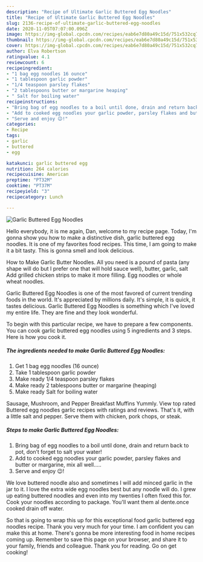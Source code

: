 ```yaml
---
description: "Recipe of Ultimate Garlic Buttered Egg Noodles"
title: "Recipe of Ultimate Garlic Buttered Egg Noodles"
slug: 2136-recipe-of-ultimate-garlic-buttered-egg-noodles
date: 2020-11-05T07:07:00.096Z
image: https://img-global.cpcdn.com/recipes/eab6e7d80a49c15d/751x532cq70/garlic-buttered-egg-noodles-recipe-main-photo.jpg
thumbnail: https://img-global.cpcdn.com/recipes/eab6e7d80a49c15d/751x532cq70/garlic-buttered-egg-noodles-recipe-main-photo.jpg
cover: https://img-global.cpcdn.com/recipes/eab6e7d80a49c15d/751x532cq70/garlic-buttered-egg-noodles-recipe-main-photo.jpg
author: Elva Robertson
ratingvalue: 4.1
reviewcount: 6
recipeingredient:
- "1 bag egg noodles 16 ounce"
- "1 tablespoon garlic powder"
- "1/4 teaspoon parsley flakes"
- "2 tablespoons butter or margarine heaping"
- " Salt for boiling water"
recipeinstructions:
- "Bring bag of egg noodles to a boil until done, drain and return back to pot, don’t forget to salt your water!"
- "Add to cooked egg noodles your garlic powder, parsley flakes and butter or margarine, mix all well....."
- "Serve and enjoy 😉!"
categories:
- Recipe
tags:
- garlic
- buttered
- egg

katakunci: garlic buttered egg 
nutrition: 264 calories
recipecuisine: American
preptime: "PT32M"
cooktime: "PT37M"
recipeyield: "3"
recipecategory: Lunch

---
```



![Garlic Buttered Egg Noodles](https://img-global.cpcdn.com/recipes/eab6e7d80a49c15d/751x532cq70/garlic-buttered-egg-noodles-recipe-main-photo.jpg)

Hello everybody, it is me again, Dan, welcome to my recipe page. Today, I'm gonna show you how to make a distinctive dish, garlic buttered egg noodles. It is one of my favorites food recipes. This time, I am going to make it a bit tasty. This is gonna smell and look delicious.

How to Make Garlic Butter Noodles. All you need is a pound of pasta (any shape will do but I prefer one that will hold sauce well), butter, garlic, salt Add grilled chicken strips to make it more filling. Egg noodles or whole wheat noodles.

Garlic Buttered Egg Noodles is one of the most favored of current trending foods in the world. It's appreciated by millions daily. It's simple, it is quick, it tastes delicious. Garlic Buttered Egg Noodles is something which I've loved my entire life. They are fine and they look wonderful.


To begin with this particular recipe, we have to prepare a few components. You can cook garlic buttered egg noodles using 5 ingredients and 3 steps. Here is how you cook it.

<!--inarticleads1-->

##### The ingredients needed to make Garlic Buttered Egg Noodles:

1. Get 1 bag egg noodles (16 ounce)
1. Take 1 tablespoon garlic powder
1. Make ready 1/4 teaspoon parsley flakes
1. Make ready 2 tablespoons butter or margarine (heaping)
1. Make ready  Salt for boiling water


Sausage, Mushroom, and Pepper Breakfast Muffins Yummly. View top rated Buttered egg noodles garlic recipes with ratings and reviews. That&#39;s it, with a little salt and pepper. Serve them with chicken, pork chops, or steak. 

<!--inarticleads2-->

##### Steps to make Garlic Buttered Egg Noodles:

1. Bring bag of egg noodles to a boil until done, drain and return back to pot, don’t forget to salt your water!
1. Add to cooked egg noodles your garlic powder, parsley flakes and butter or margarine, mix all well.....
1. Serve and enjoy 😉!


We love buttered noodle also and sometimes I will add minced garlic in the jar to it. I love the extra wide egg noodles best but any noodle will do. I grew up eating buttered noodles and even into my twenties I often fixed this for. Cook your noodles according to package. You&#39;ll want them al dente.once cooked drain off water. 

So that is going to wrap this up for this exceptional food garlic buttered egg noodles recipe. Thank you very much for your time. I am confident you can make this at home. There's gonna be more interesting food in home recipes coming up. Remember to save this page on your browser, and share it to your family, friends and colleague. Thank you for reading. Go on get cooking!
